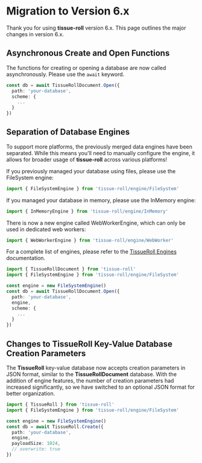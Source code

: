 # Migration to Version 6.x

Thank you for using **tissue-roll** version 6.x. This page outlines the major changes in version 6.x.

## Asynchronous Create and Open Functions

The functions for creating or opening a database are now called asynchronously. Please use the `await` keyword.

```typescript
const db = await TissueRollDocument.Open({
  path: 'your-database',
  scheme: {
    ...
  }
})
```

## Separation of Database Engines

To support more platforms, the previously merged data engines have been separated. While this means you'll need to manually configure the engine, it allows for broader usage of **tissue-roll** across various platforms!

If you previously managed your database using files, please use the FileSystem engine:

```typescript
import { FileSystemEngine } from 'tissue-roll/engine/FileSystem'
```

If you managed your database in memory, please use the InMemory engine:

```typescript
import { InMemoryEngine } from 'tissue-roll/engine/InMemory'
```

There is now a new engine called WebWorkerEngine, which can only be used in dedicated web workers:

```typescript
import { WebWorkerEngine } from 'tissue-roll/engine/WebWorker'
```

For a complete list of engines, please refer to the [TissueRoll Engines](../engine/README.md) documentation.

```typescript
import { TissueRollDocument } from 'tissue-roll'
import { FileSystemEngine } from 'tissue-roll/engine/FileSystem'

const engine = new FileSystemEngine()
const db = await TissueRollDocument.Open({
  path: 'your-database',
  engine,
  scheme: {
    ...
  }
})
```

## Changes to TissueRoll Key-Value Database Creation Parameters

The **TissueRoll** key-value database now accepts creation parameters in JSON format, similar to the **TissueRollDocument** database. With the addition of engine features, the number of creation parameters had increased significantly, so we have switched to an optional JSON format for better organization.

```typescript
import { TissueRoll } from 'tissue-roll'
import { FileSystemEngine } from 'tissue-roll/engine/FileSystem'

const engine = new FileSystemEngine()
const db = await TissueRoll.Create({
  path: 'your-database',
  engine,
  payloadSize: 1024,
  // overwrite: true
})
```
